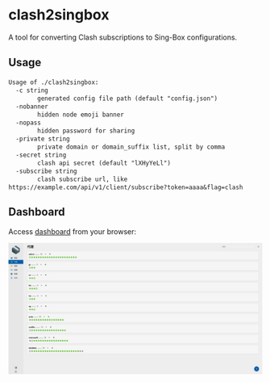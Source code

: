 # clash2singbox

A tool for converting Clash subscriptions to Sing-Box configurations.

## Usage

```
Usage of ./clash2singbox:
  -c string
        generated config file path (default "config.json")
  -nobanner
        hidden node emoji banner
  -nopass
        hidden password for sharing
  -private string
        private domain or domain_suffix list, split by comma
  -secret string
        clash api secret (default "lXHyYeLl")
  -subscribe string
        clash subscribe url, like https://example.com/api/v1/client/subscribe?token=aaaa&flag=clash
```

## Dashboard

Access [dashboard](https://yacd.metacubex.one/) from your browser:

![Clash dashboard](https://github.com/douglarek/clash2singbox/raw/main/static/dashboard.png)
